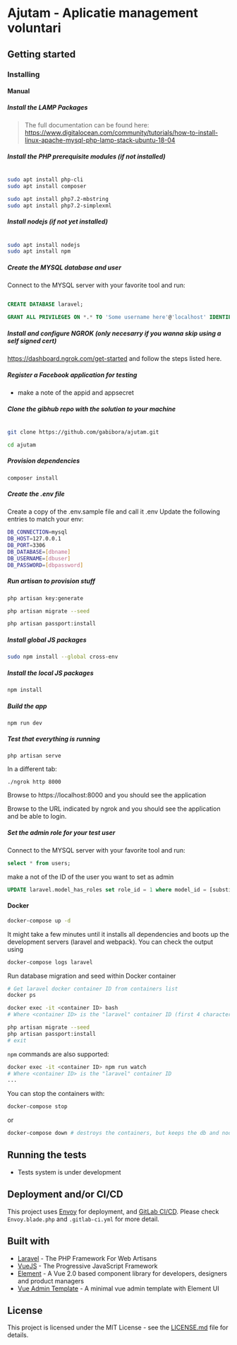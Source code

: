 

# Ajutam - Aplicatie management voluntari


## Getting started

### Installing
#### Manual

##### Install the LAMP Packages 

> The full documentation can be found here: https://www.digitalocean.com/community/tutorials/how-to-install-linux-apache-mysql-php-lamp-stack-ubuntu-18-04

##### Install the PHP prerequisite modules (if not installed)

```bash

sudo apt install php-cli
sudo apt install composer

sudo apt install php7.2-mbstring
sudo apt install php7.2-simplexml

```

##### Install nodejs (if not yet installed)

```bash

sudo apt install nodejs
sudo apt install npm

```

##### Create the MYSQL database and user 

Connect to the MYSQL server with your favorite tool and run: 

```sql

CREATE DATABASE laravel;

GRANT ALL PRIVILEGES ON *.* TO 'Some username here'@'localhost' IDENTIFIED BY 'Your Password here'; 

```

##### Install and configure NGROK (only necesarry if you wanna skip using a self signed cert)

https://dashboard.ngrok.com/get-started and follow the steps listed here. 

##### Register a Facebook application for testing 
- make a note of the appid and appsecret 

##### Clone the gibhub repo with the solution to your machine

```bash

git clone https://github.com/gabibora/ajutam.git

cd ajutam

```
##### Provision dependencies

```bash
composer install
```

##### Create the .env file 

Create a copy of the .env.sample file and call it .env 
Update the following entries to match your env: 

```bash
DB_CONNECTION=mysql
DB_HOST=127.0.0.1
DB_PORT=3306
DB_DATABASE=[dbname]
DB_USERNAME=[dbuser]
DB_PASSWORD=[dbpassword]

```
##### Run artisan to provision stuff

```bash
php artisan key:generate

php artisan migrate --seed

php artisan passport:install

```

##### Install global JS packages

```bash
sudo npm install --global cross-env
```

##### Install the local JS packages 
```bash
npm install
```
##### Build the app 
```
npm run dev 
```
##### Test that everything is running 
```
php artisan serve 
```
In a different tab:
```
./ngrok http 8000
```
Browse to https://localhost:8000 and you should see the application

Browse to the URL indicated by ngrok and you should see the application and be able to login. 

##### Set the admin role for your test user 

Connect to the MYSQL server with your favorite tool and run: 
```sql
select * from users; 
```
make a not of the ID of the user you want to set as admin 
```sql
UPDATE laravel.model_has_roles set role_id = 1 where model_id = [substitute with your user id];
```

#### Docker
```sh
docker-compose up -d
```

It might take a few minutes until it installs all dependencies and boots up the development servers (laravel and webpack).
You can check the output using
```sh
docker-compose logs laravel
```
Run database migration and seed within Docker container
```sh
# Get laravel docker container ID from containers list
docker ps

docker exec -it <container ID> bash
# Where <container ID> is the "laravel" container ID (first 4 characters should be enough)

php artisan migrate --seed
php artisan passport:install
# exit
```

`npm` commands are also supported:
```sh
docker exec -it <container ID> npm run watch 
# Where <container ID> is the "laravel" container ID
...
```
You can stop the containers with:
```sh
docker-compose stop
```
or
```sh
docker-compose down # destroys the containers, but keeps the db and node_modules
```

## Running the tests
* Tests system is under development

## Deployment and/or CI/CD
This project uses [Envoy](https://laravel.com/docs/5.8/envoy) for deployment, and [GitLab CI/CD](https://about.gitlab.com/product/continuous-integration/). Please check `Envoy.blade.php` and `.gitlab-ci.yml` for more detail.

## Built with
* [Laravel](https://laravel.com/) - The PHP Framework For Web Artisans
* [VueJS](https://vuejs.org/) - The Progressive JavaScript Framework
* [Element](https://element.eleme.io/) - A  Vue 2.0 based component library for developers, designers and product managers
* [Vue Admin Template](https://github.com/PanJiaChen/vue-admin-template) - A minimal vue admin template with Element UI


## License

This project is licensed under the MIT License - see the [LICENSE.md](LICENSE) file for details.

